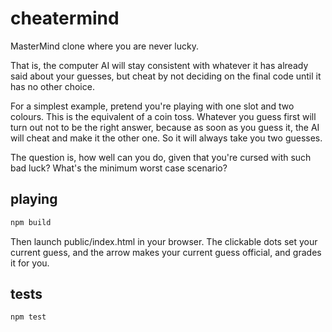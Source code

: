# cheatermind

MasterMind clone where you are never lucky.

That is, the computer AI will stay consistent with whatever it has already said about your guesses, but cheat by not deciding on the final code until it has no other choice.

For a simplest example, pretend you're playing with one slot and two colours.  This is the equivalent of a coin toss.  Whatever you guess first will turn out not to be the right answer, because as soon as you guess it, the AI will cheat and make it the other one.  So it will always take you two guesses.

The question is, how well can you do, given that you're cursed with such bad luck?  What's the minimum worst case scenario?

## playing

```sh
npm build
```

Then launch public/index.html in your browser.  The clickable dots set your current guess, and the arrow makes your current guess official, and grades it for you.

## tests

```sh
npm test
```
